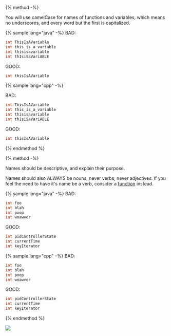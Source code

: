 {% method -%}

You will use camelCase for names of functions and variables, which means no underscores, and every word but the first is capitalized.

{% sample lang="java" -%}
BAD:
```java
int ThisIsAVariable
int this_is_a_variable
int thisisavariable
int thIsiSaVariABLE
```
GOOD:
```java
int thisIsAVariable
```

{% sample lang="cpp" -%}

BAD:
```c++
int ThisIsAVariable
int this_is_a_variable
int thisisavariable
int thIsiSaVariABLE
```
GOOD:
```c++
int thisIsAVariable
```

{% endmethod %}

{% method -%}

Names should be descriptive, and explain their purpose.

Names should also ALWAYS be nouns, never verbs, never adjectives. If you feel the need to have it's name be a verb, consider a [function](/functions.md) instead.

{% sample lang="java" -%}
BAD:
```java
int foo
int blah
int poop
int woawver
```
GOOD:
```java
int pidControllerState
int currentTime
int keyIterator
```
{% sample lang="cpp" -%}
BAD:
```java
int foo
int blah
int poop
int woawver
```
GOOD:
```java
int pidControllerState
int currentTime
int keyIterator
```

{% endmethod %}

![](http://www.commitstrip.com/wp-content/uploads/2013/04/Strip-Nom-de-variable-550-finalenglish1.jpg)